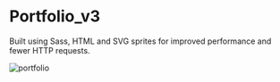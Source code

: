 # Portfolio_v3

Built using Sass, HTML and SVG sprites for improved performance and fewer HTTP requests.

![portfolio](https://user-images.githubusercontent.com/41505038/50955440-608c1380-1476-11e9-89e9-42cf32597f70.png)

